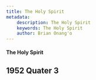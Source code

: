 ```yaml
---
title: The Holy Spirit
metadata:
    description: The Holy Spirit
    keywords: The Holy Spirit
    author: Brian Onang'o
---
```


#### The Holy Spirit

## 1952 Quater 3
